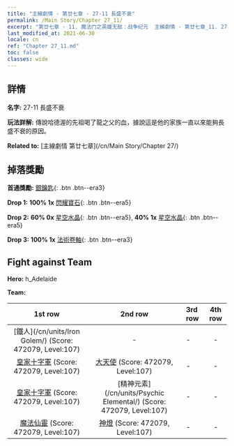 ```yaml
---
title: "主線劇情 - 第廿七章 - 27-11 長盛不衰"
permalink: /Main Story/Chapter 27_11/
excerpt: "第廿七章 - 11. 魔法门之英雄无敌：战争纪元  主線劇情 - 第廿七章_11. 27-11 長盛不衰"
last_modified_at: 2021-06-30
locale: cn
ref: "Chapter 27_11.md"
toc: false
classes: wide
---
```


## 詳情

 **名字:** 27-11 長盛不衰

 **玩法詳解:** 傳說哈德渥的先祖喝了龍之父的血，據說這是他的家族一直以來能夠長盛不衰的原因。

 **Related to:** [主線劇情 第廿七章](/cn/Main Story/Chapter 27/)

## 掉落獎勵

 **首通獎勵:** [銀鑰匙](/cn/Items/con_693/){: .btn .btn--era3}

 **Drop 1:** **100% 1x** [閃耀寶石](/cn/Items/mat_100/){: .btn .btn--era5}

 **Drop 2:** **60% 0x** [星空水晶](/cn/Items/mat_94/){: .btn .btn--era5}, **40% 1x** [星空水晶](/cn/Items/mat_94/){: .btn .btn--era5}

 **Drop 3:** **100% 1x** [法術卷軸](/cn/Items/con_694/){: .btn .btn--era3}


## Fight against Team
 **Hero:** h_Adelaide

 **Team:**


  | 1st row | 2nd row | 3rd row | 4th row |
  |:----:|:----:|:----|:----:|
  | [鐵人](/cn/units/Iron Golem/) (Score: 472079, Level:107)  | - | - | - |
  | [皇家十字軍](/cn/units/Swordsman/) (Score: 472079, Level:107)  | [大天使](/cn/units/Angel/) (Score: 472079, Level:107)  | - | - |
  | [皇家十字軍](/cn/units/Swordsman/) (Score: 472079, Level:107)  | [精神元素](/cn/units/Psychic Elemental/) (Score: 472079, Level:107)  | - | - |
  | [魔法仙靈](/cn/units/Sprite/) (Score: 472079, Level:107)  | [神燈](/cn/units/Genie/) (Score: 472079, Level:107)  | - | - |


